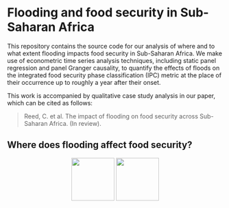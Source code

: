 # Flooding and food security in Sub-Saharan Africa

This repository contains the source code for our analysis of where and to what extent flooding impacts food security in Sub-Saharan Africa. We make use of econometric time series analysis techniques, including static panel regression and panel Granger causality, to quantify the effects of floods on the integrated food security phase classification (IPC) metric at the place of their occurrence up to roughly a year after their onset.  

This work is accompanied by qualitative case study analysis in our paper, which can be cited as follows:

> Reed, C. et al. The impact of flooding on food security across Sub-Saharan Africa. (In review).

## Where does flooding affect food security?

<p align="middle">
  <img src="/output/figures/granger-map-final.png" width="100" />
  <img src="/output/figures/granger-pop-insecure.png" width="100" /> 
</p>

